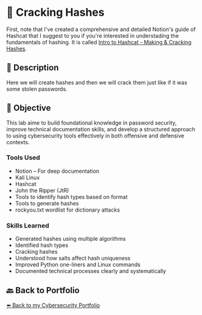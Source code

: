 # 🎯 Cracking Hashes

First, note that I've created a comprehensive and detailed Notion's guide of Hashcat that I suggest to you if you're interested in understading the fundamentals of hashing. It is called [Intro to Hashcat - Making & Cracking Hashes](https://bold-top-b0e.notion.site/Intro-to-Hashcat-making-cracking-hashes-1e2d8ff66ad2808c910fd25b868c9840?pvs=4). 

## 📝 Description
Here we will create hashes and then we will crack them just like if it was some stolen passwords.

## 🎯 Objective
This lab aime to build foundational knowledge in password security, improve technical documentation skills, and develop a structured approach to using cybersecurity tools effectively in both offensive and defensive contexts.

### Tools Used

- Notion – For deep documentation
- Kali Linux
- Hashcat
- John the Ripper (JtR)
- Tools to identify hash types based on format
- Tools to generate hashes
- rockyou.txt wordlist for dictionary attacks

### Skills Learned
- Generated hashes using multiple algorithms
- Identified hash types
- Cracking hashes
- Understood how salts affect hash uniqueness
- Improved Python one-liners and Linux commands
- Documented technical processes clearly and systematically

## 🔙 Back to Portfolio
[⬅️ Back to my Cybersecurity Portfolio](https://github.com/RobinBoucherSec/RobinBoucherSec)

